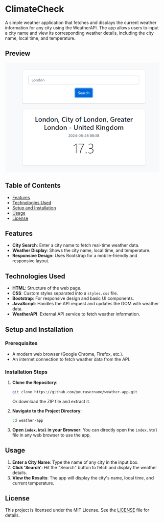 # ClimateCheck 

A simple weather application that fetches and displays the current weather information for any city using the WeatherAPI. The app allows users to input a city name and view its corresponding weather details, including the city name, local time, and temperature.

## Preview
![ClimateCheck App Preview](climateCheck.png)

## Table of Contents
- [Features](#features)
- [Technologies Used](#technologies-used)
- [Setup and Installation](#setup-and-installation)
- [Usage](#usage)
- [License](#license)

## Features
- **City Search**: Enter a city name to fetch real-time weather data.
- **Weather Display**: Shows the city name, local time, and temperature.
- **Responsive Design**: Uses Bootstrap for a mobile-friendly and responsive layout.

## Technologies Used
- **HTML**: Structure of the web page.
- **CSS**: Custom styles separated into a `styles.css` file.
- **Bootstrap**: For responsive design and basic UI components.
- **JavaScript**: Handles the API request and updates the DOM with weather data.
- **WeatherAPI**: External API service to fetch weather information.

## Setup and Installation

### Prerequisites
- A modern web browser (Google Chrome, Firefox, etc.).
- An internet connection to fetch weather data from the API.

### Installation Steps
1. **Clone the Repository**:
   ```bash
   git clone https://github.com/yourusername/weather-app.git
   ```
   Or download the ZIP file and extract it.

2. **Navigate to the Project Directory**:
   ```bash
   cd weather-app
   ```

3. **Open `index.html` in your Browser**:
   You can directly open the `index.html` file in any web browser to use the app.

## Usage
1. **Enter a City Name**: Type the name of any city in the input box.
2. **Click 'Search'**: Hit the "Search" button to fetch and display the weather details.
3. **View the Results**: The app will display the city's name, local time, and current temperature.


## License
This project is licensed under the MIT License. See the [LICENSE](LICENSE) file for details.
```

   